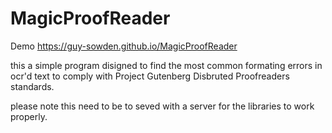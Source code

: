 # MagicProofReader

Demo https://guy-sowden.github.io/MagicProofReader

this a simple program disigned to find the most common formating
errors in ocr'd text to comply with Project Gutenberg
Disbruted Proofreaders standards.

please note this need to be to seved with a server for the libraries
to work properly.
